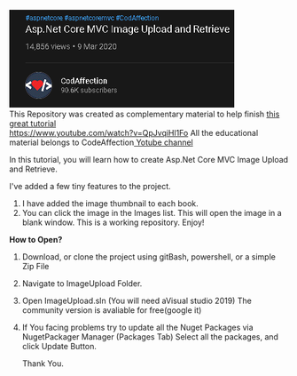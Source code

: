 <a href="https://www.youtube.com/watch?v=QpJvqiHl1Fo" target="_blank"><img src="https://github.com/antonykidis/ImageUpload/blob/main/CodeAffection.png"></a><br> 
This Repository was created as complementary material to help finish <a href="https://www.youtube.com/watch?v=QpJvqiHl1Fo" target="_blank">this great tutorial</a><br>
https://www.youtube.com/watch?v=QpJvqiHl1Fo
All the educational material belongs to CodeAffection<a href="https://www.youtube.com/watch?v=QpJvqiHl1Fo"> Yotube channel</a>

In this tutorial, you will learn how to create Asp.Net Core MVC Image Upload and Retrieve.

I've added a few tiny features to the project.
1. I have added the image thumbnail to each book.
2. You can click the image in the Images list. This will open the image in a blank window.
This is a working repository. Enjoy!

<strong>How to Open?</strong>
1. Download, or clone the project using gitBash, powershell, or a simple Zip File
2. Navigate to ImageUpload Folder.
3. Open ImageUpload.sln (You will need aVisual studio 2019) The community version is avaliable for free(google it)
4. If You facing problems try to update all the Nuget Packages via NugetPackager Manager (Packages Tab)
   Select all the packages, and click Update Button.
   
   Thank You.
